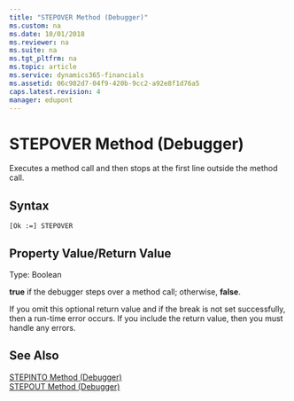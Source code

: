 ```yaml
---
title: "STEPOVER Method (Debugger)"
ms.custom: na
ms.date: 10/01/2018
ms.reviewer: na
ms.suite: na
ms.tgt_pltfrm: na
ms.topic: article
ms.service: dynamics365-financials
ms.assetid: 06c982d7-04f9-420b-9cc2-a92e8f1d76a5
caps.latest.revision: 4
manager: edupont
---
```


 

# STEPOVER Method (Debugger)
Executes a method call and then stops at the first line outside the method call.  
  
## Syntax  
  
```  
[Ok :=] STEPOVER   
```  
  
## Property Value/Return Value  
 Type: Boolean  
  
 **true** if the debugger steps over a method call; otherwise, **false**.  
  
 If you omit this optional return value and if the break is not set successfully, then a run-time error occurs. If you include the return value, then you must handle any errors.  
  
## See Also  
<!--Links [Breakpoints](Breakpoints.md) -->  
 [STEPINTO Method \(Debugger\)](devenv-STEPINTO-Method-Debugger.md)   
 [STEPOUT Method \(Debugger\)](devenv-STEPOUT-Method-Debugger.md)
